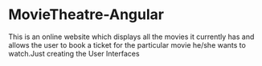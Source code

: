 # MovieTheatre-Angular
This is an online website which displays all the movies it currently has and allows the user to book a ticket for the particular movie he/she wants to watch.Just creating the User Interfaces
